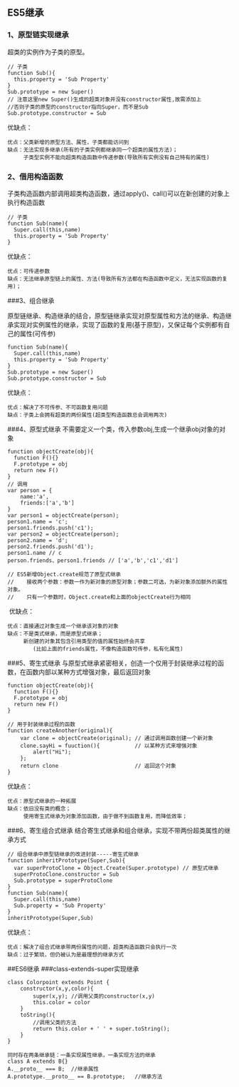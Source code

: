 ## ES5继承

### 1、原型链实现继承

超类的实例作为子类的原型。

	// 子类
	function Sub(){
	  this.property = 'Sub Property'
	}
	Sub.prototype = new Super()
	// 注意这里new Super()生成的超类对象并没有constructor属性,故需添加上
	//否则子类的原型的constructor指向Super，而不是Sub
	Sub.prototype.constructor = Sub
优缺点：
	
	优点：父类新增的原型方法、属性，子类都能访问到
	缺点：无法实现多继承(所有的子类实例都继承同一个超类的属性方法)；
		 子类型实例不能向超类构造函数中传递参数(导致所有实例没有自己特有的属性)
	
### 2、借用构造函数

子类构造函数内部调用超类构造函数，通过apply()、call()可以在新创建的对象上执行构造函数
	
	// 子类
	function Sub(name){
	  Super.call(this,name)
	  this.property = 'Sub Property'
	}
优缺点：

	优点：可传递参数
	缺点：无法继承原型链上的属性、方法(导致所有方法都在构造函数中定义，无法实现函数的复用)；
###3、组合继承

原型链继承、构造继承的结合，原型链继承实现对原型属性和方法的继承、构造继承实现对实例属性的继承，实现了函数的复用(基于原型)，又保证每个实例都有自己的属性(可传参)


	function Sub(name){
	  Super.call(this,name)
	  this.property = 'Sub Property'
	}
	Sub.prototype = new Super()
	Sub.prototype.constructor = Sub
优缺点：
	
	优点：解决了不可传参、不可函数复用问题
	缺点：子类上会拥有超类的两份属性(超类型构造函数总会调用两次)
###4、原型式继承
不需要定义一个类，传入参数obj,生成一个继承obj对象的对象

	function objectCreate(obj){
	  function F(){}
	  F.prototype = obj
	  return new F()
	}
	// 调用
    var person = {
        name:'a',
        friends:['a','b']
    }
    var person1 = objectCreate(person);
    person1.name = 'c';
    person1.friends.push('c1');
    var person2 = objectCreate(person);
    person2.name = 'd';
    person2.friends.push('d1');
	person1.name // c
	person.friends、person1.friends // ['a','b','c1','d1']

	// ES5新增Object.create规范了原型式继承
	//    接收两个参数：参数一作为新对象的原型对象；参数二可选，为新对象添加额外的属性对象。
	//    只有一个参数时，Object.create和上面的objectCreate行为相同

 ​
优缺点：

	优点：直接通过对象生成一个继承该对象的对象
	缺点：不是类式继承，而是原型式继承；
		 新创建的对象其包含引用类型的值的属性始终会共享
			(比如上面的friends属性，不像构造函数可传参，私有化属性)
		  
###5、寄生式继承
与原型式继承紧密相关，创造一个仅用于封装继承过程的函数，在函数内部以某种方式增强对象，最后返回对象

	function objectCreate(obj){
	  function F(){}
	  F.prototype = obj
	  return new F()
	}
	
	// 用于封装继承过程的函数	
	function createAnother(original){
	    var clone = objectCreate(original); // 通过调用函数创建一个新对象
	    clone.sayHi = fuuction(){           // 以某种方式来增强对象
	        alert("Hi");
	    };
	    return clone                        // 返回这个对象
	}
优缺点：
	
	优点：原型式继承的一种拓展
	缺点：依旧没有类的概念；
		 使用寄生式继承为对象添加函数，由于做不到函数复用，而降低效率；

###6、寄生组合式继承
结合寄生式继承和组合继承，实现不带两份超类属性的继承方式
	
	// 组合继承中原型链继承的改进封装-----寄生式继承
	function inheritPrototype(Super,Sub){
	  var superProtoClone = Object.Create(Super.prototype) // 原型式继承
	  superProtoClone.constructor = Sub
	  Sub.prototype = superProtoClone
	}
	function Sub(name){
	  Super.call(this,name)
	  Sub.property = 'Sub Property'
	}
	inheritPrototype(Super,Sub)
优缺点：
	
	优点：解决了组合式继承带两份属性的问题，超类构造函数只会执行一次
	缺点：过于繁琐，但仍被认为是最理想的继承方式

##ES6继承
###class-extends-super实现继承
	
	class Colorpoint extends Point {
	    constructor(x,y,color){
	        super(x,y); //调用父类的constructor(x,y)
	        this.color = color
	    }
	    toString(){
	        //调用父类的方法
	        return this.color + ' ' + super.toString(); 
	    }
	}

	同时存在两条继承链：一条实现属性继承，一条实现方法的继承
 	class A extends B{}
	A.__proto__ === B;  //继承属性
	A.prototype.__proto__ == B.prototype;	//继承方法
